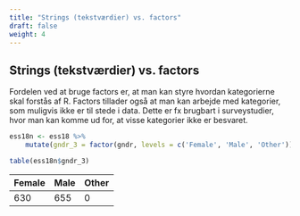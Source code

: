 ```yaml
---
title: "Strings (tekstværdier) vs. factors"
draft: false
weight: 4
---
```


## Strings (tekstværdier) vs. factors

Fordelen ved at bruge factors er, at man kan styre hvordan kategorierne skal forstås af R. Factors tillader også at man kan arbejde med kategorier, som muligvis ikke er til stede i data. Dette er fx brugbart i surveystudier, hvor man kan komme ud for, at visse kategorier ikke er besvaret.


```R
ess18n <- ess18 %>%
    mutate(gndr_3 = factor(gndr, levels = c('Female', 'Male', 'Other')))

table(ess18n$gndr_3)
```


|Female|Male| Other |
|--|--|--|
|630|655|0 |